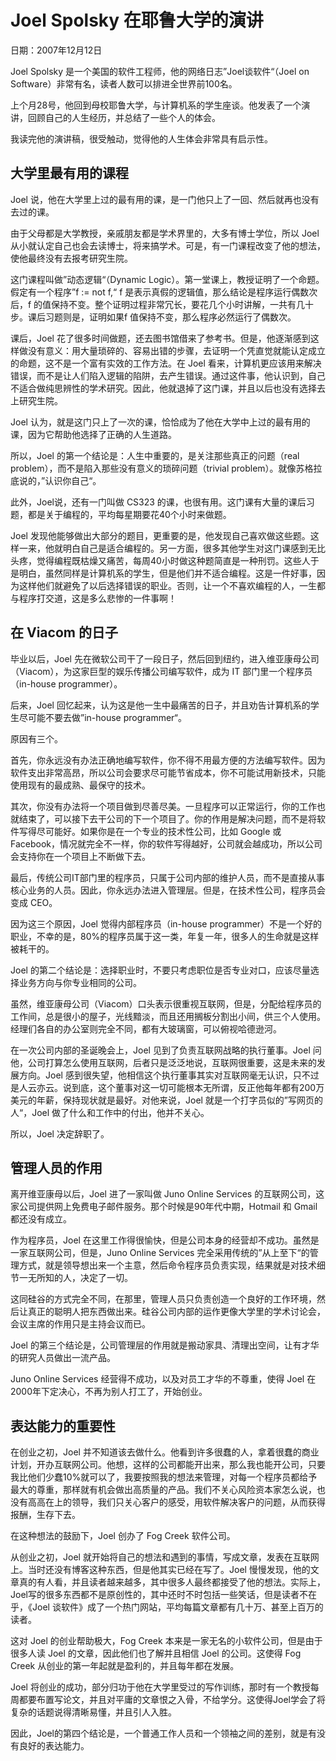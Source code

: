 # Joel Spolsky 在耶鲁大学的演讲

日期：2007年12月12日

Joel Spolsky 是一个美国的软件工程师，他的网络日志”Joel谈软件“（Joel on Software）非常有名，读者人数可以排进全世界前100名。

上个月28号，他回到母校耶鲁大学，与计算机系的学生座谈。他发表了一个演讲，回顾自己的人生经历，并总结了一些个人的体会。

我读完他的演讲稿，很受触动，觉得他的人生体会非常具有启示性。

## 大学里最有用的课程

Joel 说，他在大学里上过的最有用的课，是一门他只上了一回、然后就再也没有去过的课。

由于父母都是大学教授，亲戚朋友都是学术界里的，大多有博士学位，所以 Joel 从小就认定自己也会去读博士，将来搞学术。可是，有一门课程改变了他的想法，使他最终没有去报考研究生院。

这门课程叫做”动态逻辑“（Dynamic Logic）。第一堂课上，教授证明了一个命题。假定有一个程序”f := not f,“ f 是表示真假的逻辑值，那么结论是程序运行偶数次后，f 的值保持不变。整个证明过程非常冗长，要花几个小时讲解，一共有几十步。课后习题则是，证明如果f 值保持不变，那么程序必然运行了偶数次。

课后，Joel 花了很多时间做题，还去图书馆借来了参考书。但是，他逐渐感到这样做没有意义：用大量琐碎的、容易出错的步骤，去证明一个凭直觉就能认定成立的命题，这不是一个富有实效的工作方法。在 Joel 看来，计算机更应该用来解决错误，而不是让人们陷入逻辑的陷阱，去产生错误。通过这件事，他认识到，自己不适合做纯思辨性的学术研究。因此，他就退掉了这门课，并且以后也没有选择去上研究生院。

Joel 认为，就是这门只上了一次的课，恰恰成为了他在大学中上过的最有用的课，因为它帮助他选择了正确的人生道路。

所以，Joel 的第一个结论是：人生中重要的，是关注那些真正的问题（real problem），而不是陷入那些没有意义的琐碎问题（trivial problem）。就像苏格拉底说的，”认识你自己“。

此外，Joel说，还有一门叫做 CS323 的课，也很有用。这门课有大量的课后习题，都是关于编程的，平均每星期要花40个小时来做题。

Joel 发现他能够做出大部分的题目，更重要的是，他发现自己喜欢做这些题。这样一来，他就明白自己是适合编程的。另一方面，很多其他学生对这门课感到无比头疼，觉得编程既枯燥又痛苦，每周40小时做这种题简直是一种刑罚。这些人于是明白，虽然同样是计算机系的学生，但是他们并不适合编程。这是一件好事，因为这样他们就避免了以后选择错误的职业。否则，让一个不喜欢编程的人，一生都与程序打交道，这是多么悲惨的一件事啊！

## 在 Viacom 的日子

毕业以后，Joel 先在微软公司干了一段日子，然后回到纽约，进入维亚康母公司（Viacom），为这家巨型的娱乐传播公司编写软件，成为 IT 部门里一个程序员（in-house programmer）。

后来，Joel 回忆起来，认为这是他一生中最痛苦的日子，并且劝告计算机系的学生尽可能不要去做”in-house programmer“。

原因有三个。

首先，你永远没有办法正确地编写软件，你不得不用最方便的方法编写软件。因为软件支出非常高昂，所以公司会要求尽可能节省成本，你不可能试用新技术，只能使用现有的最成熟、最保守的技术。

其次，你没有办法将一个项目做到尽善尽美。一旦程序可以正常运行，你的工作也就结束了，可以接下去干公司的下一个项目了。你的作用是解决问题，而不是将软件写得尽可能好。如果你是在一个专业的技术性公司，比如 Google 或 Facebook，情况就完全不一样，你的软件写得越好，公司就会越成功，所以公司会支持你在一个项目上不断做下去。

最后，传统公司IT部门里的程序员，只属于公司内部的维护人员，而不是直接从事核心业务的人员。因此，你永远办法进入管理层。但是，在技术性公司，程序员会变成 CEO。

因为这三个原因，Joel 觉得内部程序员（in-house programmer）不是一个好的职业，不幸的是，80%的程序员属于这一类，年复一年，很多人的生命就是这样被耗干的。

Joel 的第二个结论是：选择职业时，不要只考虑职位是否专业对口，应该尽量选择业务方向与你专业相同的公司。

虽然，维亚康母公司（Viacom）口头表示很重视互联网，但是，分配给程序员的工作间，总是很小的屋子，光线黯淡，而且还用搁板分割出小间，供三个人使用。经理们各自的办公室则完全不同，都有大玻璃窗，可以俯视哈德逊河。

在一次公司内部的圣诞晚会上，Joel 见到了负责互联网战略的执行董事。Joel 问他，公司打算怎么使用互联网，后者只是泛泛地说，互联网很重要，这是未来的发展方向。Joel 感到很失望，他相信这个执行董事其实对互联网毫无认识，只不过是人云亦云。说到底，这个董事对这一切可能根本无所谓，反正他每年都有200万美元的年薪，保持现状就是最好。对他来说，Joel 就是一个打字员似的”写网页的人“，Joel 做了什么和工作中的付出，他并不关心。

所以，Joel 决定辞职了。

## 管理人员的作用

离开维亚康母以后，Joel 进了一家叫做 Juno Online Services 的互联网公司，这家公司提供网上免费电子邮件服务。那个时候是90年代中期，Hotmail 和 Gmail 都还没有成立。

作为程序员，Joel 在这里工作得很愉快，但是公司本身的经营却不成功。虽然是一家互联网公司，但是，Juno Online Services 完全采用传统的”从上至下“的管理方式，就是领导想出来一个主意，然后命令程序员负责实现，结果就是对技术细节一无所知的人，决定了一切。

这同硅谷的方式完全不同，在那里，管理人员只负责创造一个良好的工作环境，然后让真正的聪明人把东西做出来。硅谷公司内部的运作更像大学里的学术讨论会，会议主席的作用只是主持会议而已。

Joel 的第三个结论是，公司管理层的作用就是搬动家具、清理出空间，让有才华的研究人员做出一流产品。

Juno Online Services 经营得不成功，以及对员工才华的不尊重，使得 Joel 在2000年下定决心，不再为别人打工了，开始创业。

## 表达能力的重要性

在创业之初，Joel 并不知道该去做什么。他看到许多很蠢的人，拿着很蠢的商业计划，开办互联网公司。他想，这样的公司都能开出来，那么我也能开公司，只要我比他们少蠢10%就可以了，我要按照我的想法来管理，对每一个程序员都给予最大的尊重，那样就有机会做出高质量的产品。我们不关心风险资本家怎么说，也没有高高在上的领导，我们只关心客户的感受，用软件解决客户的问题，从而获得报酬，生存下去。

在这种想法的鼓励下，Joel 创办了 Fog Creek 软件公司。

从创业之初，Joel 就开始将自己的想法和遇到的事情，写成文章，发表在互联网上。当时还没有博客这种东西，但是他其实已经在写了。Joel 慢慢发现，他的文章真的有人看，并且读者越来越多，其中很多人最终都接受了他的想法。实际上，Joel写的很多东西都不是原创性的，其中还时不时包括一些笑话，但是读者不在乎，《Joel 谈软件》成了一个热门网站，平均每篇文章都有几十万、甚至上百万的读者。

这对 Joel 的创业帮助极大，Fog Creek 本来是一家无名的小软件公司，但是由于很多人读 Joel 的文章，因此他们也了解并且相信 Joel 的公司。这使得 Fog Creek 从创业的第一年起就是盈利的，并且每年都在发展。

Joel 将创业的成功，部分归功于他在大学里受过的写作训练，那时有一个教授每周都要布置写论文，并且对平庸的文章恨之入骨，不给学分。这使得Joel学会了将复杂的话题说得清晰易懂，并且引人入胜。

因此，Joel的第四个结论是，一个普通工作人员和一个领袖之间的差别，就是有没有良好的表达能力。


